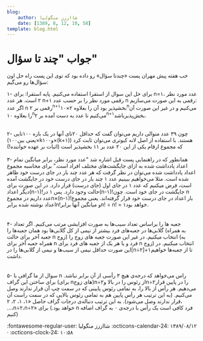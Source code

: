 ```yaml
---
blog:
    author: شااززز منگولیا
    date: [1389, 8, 12, 10, 58]
template: blog.html
---
```

# جواب "چند تا سؤال"

<div class="cnt">
<p>خب هفته پیش مهران پست «چندتا سؤال» رو داده بود که توی این پست راه حل اون سؤال‌ها رو می‌گیم:</p>
<p>۱- برای حل این سوال از استقرا استفاده می‌کنیم. پایه استقرا: برای n=۱، عدد مورد نظر ۲ است. هر عدد n+۱ رقمی مورد نظر را بر حسب عدد n رقمی به این صورت می‌سازیم:<br/>اگر عدد n رقمی بر ۲<sup>n+۱</sup>بخشپذیر بود آن را بعلاوه ۲×۱۰<sup>n</sup>می‌کنیم و در غیر این صورت آن را بعلاوه ۱۰<sup>n</sup>می‌کنیم تا عدد به دست آمده بر ۲<sup>n+۱</sup>بخش‌پذیرباشد.</p>
<p><br/>۲- چون ۳۹ عدد متوالی داریم می‌توان گفت که حداقل ۲۰تای آنها در یک بازه ۱۰۰تایی (یعنی بین۱۰۰×kو۱۰۰×(k+۱)) هستند. با استفاده از اصل لانه کبوتری می‌توان ثابت کرد که مجموع ارقام یکی از این ۲۰ عدد بر ۱۱ بخشپذیر است (اثبات بر عهده خواننده!)<br/><br/>۳- همانطور که در راهنمایی پست قبل اشاره شد "عدد مورد نظر، برابر میانگین تمام اعداد یادداشت شده به ازای جایگشت‌های مختلف افراد است." برای محاسبه مجموع اعداد یادداشت شده می‌توان در نظر گرفت که هر عدد چند بار در جای درست خود ظاهر شده است. مثلا می‌خواهیم ببینیم عدد ۱ چند بار در جای درست خود در جایگشت آمده است، فرض میکنیم که عدد ۱ در جای اول (جای درست) قرار دارد. در این صورت برای دیگر اعداد(n-۱)!حالت وجود دارد. پس ۱ در(n-۱)!جایگشت در جای خود است. چون n عدد داریم در مجموعn×(n-۱)!بار اعداد در جای درست خود قرار گرفته‌اند. یعنی مجموع اعداد نوشته شده برابرn!و میانگین آنها برابرn! ÷ n! = ۱خواهد بود.<br/><br/><br/>۴- جعبه ها را براساس تعداد سیب‌ها به صورت افزایشی مرتب می‌کنیم. اگر تعداد گلابی‌ها در جعبه‌های فرد بیشتر از نیمی از کل گلابی‌ها بود همان جعبه‌ها را (به همراه جعبه آخر برای حالت n زوج) انتخاب میکنیم. در غیر این صورت جعبه های زوج را (به همراه جعبه آخر برای n فرد و یا هر یک از جعبه های فرد برای n زوج) انتخاب میکنیم. در این صورت حداقل نیمی از سیب‌ها و نیمی از گلابی‌ها را در[n÷۲]+۱تا از جعبه‌ها خواهیم داشت.<br/><br/><br/>۵- سوال از ما گرافی با n راس می‌خواهد که درجه‌ی هیچ ۳ رأسی از آن برابر نباشد. برای ساختن این گراف (برای nهای زوج)n÷۲از رئوس را در بالا وn÷۲را در پایین قرار می‌دهیم. هر رأس از بالا را، به تمامی رئوس پایینی که در سمت چپ آن قرار ندارند وصل می‌کنیم. (به این ترتیب هر رأس پایین هم به تمامی رئوس بالایی که در سمت راست آن قرار ندارند وصل می‌شود). به این ترتیب دنباله‌ی درجات گراف حاصل «۱، ۱، ۲، ۲، ...،n÷۲،n÷۲» خواهد بود.) برای n فرد کافی است یک رأس با درجه‌ی ۰ به گراف اضافه کنیم)</p>
</div>

<div class="blog-info" markdown>
<span class="blog-author">
:fontawesome-regular-user: شااززز منگولیا
</span>
<span class="blog-date">
:octicons-calendar-24: ۱۳۸۹/۰۸/۱۲ · :octicons-clock-24: ۱۰:۵۸
</span>
</div>

